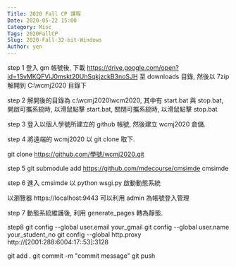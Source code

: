 ```yaml
---
Title: 2020 Fall CP 課程
Date: 2020-05-22 15:00
Category: Misc
Tags: 2020FallCP
Slug: 2020-Fall-32-bit-Windows
Author: yen
---
```




<!-- PELICAN_END_SUMMARY -->


step 1
登入 gm 帳號後, 下載 https://drive.google.com/open?id=1SvMKQFViJ0mskt20UhSqkjzckB3noSJH 至 downloads 目錄, 然後以 7zip 解開到 C:\wcmj2020 目錄下

step 2
解開後的目錄為 c:\wcmj2020\wcm2020, 其中有 start.bat 與 stop.bat, 開啟可攜系統時, 以滑鼠點擊 start.bat, 關閉可攜系統時, 以滑鼠點擊 stop.bat

step 3
登入以個人學號所建立的 github 帳號, 然後建立 wcmj2020 倉儲.

step 4
將遠端的 wcmj2020 以 git clone 取下.

git clone https://github.com/學號/wcmj2020.git

step 5
git submodule add https://github.com/mdecourse/cmsimde cmsimde

step 6
進入 cmsimde 以 python wsgi.py 啟動動態系統

以瀏覽器 https://localhost:9443 可以利用 admin 為帳號登入管理

step 7
動態系統維護後, 利用 generate_pages 轉為靜態.

step8
git config --global user.email your_gmail
git config --global user.name your_student_no
git config --global http.proxy http://[2001:288:6004:17::53]:3128

git add .
git commit -m "commit message"
git push
